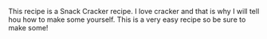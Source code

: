This recipe is a Snack Cracker recipe. I love cracker and that is why I will tell hou how to make some yourself. This is a very easy recipe so be sure to make some!